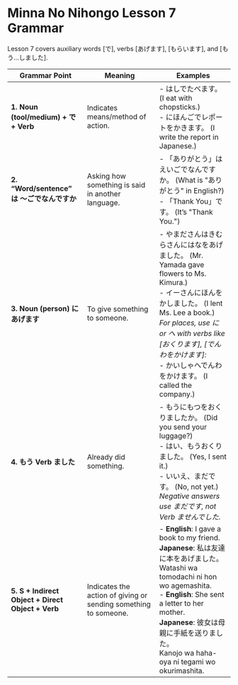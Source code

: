 # Minna No Nihongo Lesson 7 Grammar

Lesson 7 covers auxiliary words \[で\], verbs \[あげます\], \[もらいます\], and \[もう…しました\].

| **Grammar Point**                                 | **Meaning**                                                     | **Examples**                                                                                                                                                                                                                                                                                   |
| ------------------------------------------------- | --------------------------------------------------------------- | ---------------------------------------------------------------------------------------------------------------------------------------------------------------------------------------------------------------------------------------------------------------------------------------------- |
| **1. Noun (tool/medium) + で + Verb**             | Indicates means/method of action.                               | - はしでたべます。 (I eat with chopsticks.)<br>- にほんごでレポートをかきます。 (I write the report in Japanese.)                                                                                                                                                                              |
| **2. “Word/sentence” は ～ごでなんですか**        | Asking how something is said in another language.               | - 「ありがとう」はえいごでなんですか。 (What is "ありがとう" in English?)<br>- 「Thank You」です。 (It’s "Thank You.")                                                                                                                                                                         |
| **3. Noun (person) に あげます**                  | To give something to someone.                                   | - やまださんはきむらさんにはなをあげました。 (Mr. Yamada gave flowers to Ms. Kimura.)<br>- イーさんにほんをかしました。 (I lent Ms. Lee a book.)<br>_For places, use に or へ with verbs like \[おくります\], \[でんわをかけます\]:_<br>- かいしゃへでんわをかけます。 (I called the company.) |
| **4. もう Verb ました**                           | Already did something.                                          | - もうにもつをおくりましたか。 (Did you send your luggage?)<br> - はい、もうおくりました。 (Yes, I sent it.)<br> - いいえ、まだです。 (No, not yet.)<br>_Negative answers use まだです, not Verb ませんでした._                                                                                |
| **5. S + Indirect Object + Direct Object + Verb** | Indicates the action of giving or sending something to someone. | - **English**: I gave a book to my friend.<br>**Japanese**: 私は友達に本をあげました。<br>Watashi wa tomodachi ni hon wo agemashita.<br>- **English**: She sent a letter to her mother.<br>**Japanese**: 彼女は母親に手紙を送りました。<br>Kanojo wa haha-oya ni tegami wo okurimashita.       |
